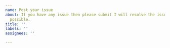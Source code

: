 ```yaml
---
name: Post your issue
about: If you have any issue then please submit I will resolve the issue as soon as
  possible.
title: ''
labels: ''
assignees: ''

---
```



